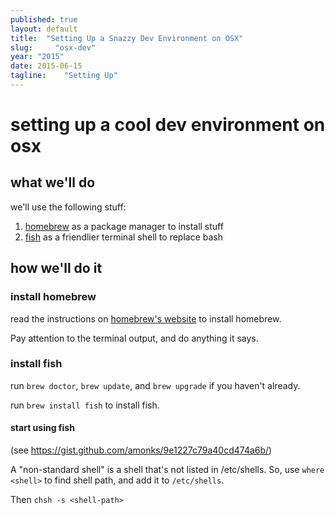 ```yaml
---
published: true
layout: default
title:  "Setting Up a Snazzy Dev Environment on OSX"
slug:     "osx-dev"
year: "2015"
date: 2015-06-15
tagline:    "Setting Up"
---
```


# setting up a cool dev environment on osx

## what we'll do

we'll use the following stuff:

1.  [homebrew](http://brew.sh/) as a package manager to install stuff
2.  [fish](http://fishshell.com/) as a friendlier terminal shell to replace bash

## how we'll do it

### install homebrew

read the instructions on [homebrew's website](http://brew.sh/) to install homebrew.

Pay attention to the terminal output, and do anything it says.

### install fish

run `brew doctor`, `brew update`, and `brew upgrade` if you haven't already.

run `brew install fish` to install fish.

#### start using fish

(see https://gist.github.com/amonks/9e1227c79a40cd474a6b/)

A "non-standard shell" is a shell that's not listed in /etc/shells. So, use `where <shell>` to find shell path, and add it to `/etc/shells`.

Then `chsh -s <shell-path>`
